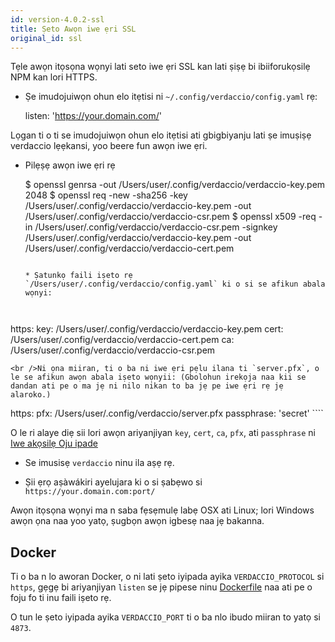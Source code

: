 ```yaml
---
id: version-4.0.2-ssl
title: Ṣeto Awọn iwe ẹri SSL
original_id: ssl
---
```


Tẹle awọn itọsọna wọnyi lati seto iwe ẹri SSL kan lati ṣiṣẹ bi ibiiforukọsilẹ NPM kan lori HTTPS.

* Ṣe imudojuiwọn ohun elo itẹtisi ni `~/.config/verdaccio/config.yaml` rẹ:

    listen: 'https://your.domain.com/'
    

Lọgan ti o ti se imudojuiwọn ohun elo itẹtisi ati gbigbiyanju lati ṣe imuṣiṣẹ verdaccio lẹẹkansi, yoo beere fun awọn iwe ẹri.

* Pilẹṣẹ awọn iwe ẹri rẹ

     $ openssl genrsa -out /Users/user/.config/verdaccio/verdaccio-key.pem 2048
     $ openssl req -new -sha256 -key /Users/user/.config/verdaccio/verdaccio-key.pem -out /Users/user/.config/verdaccio/verdaccio-csr.pem
     $ openssl x509 -req -in /Users/user/.config/verdaccio/verdaccio-csr.pem -signkey /Users/user/.config/verdaccio/verdaccio-key.pem -out /Users/user/.config/verdaccio/verdaccio-cert.pem
     ````
    
    * Ṣatunkọ faili iṣeto rẹ `/Users/user/.config/verdaccio/config.yaml` ki o si se afikun abala wọnyi:
    
    

https: key: /Users/user/.config/verdaccio/verdaccio-key.pem cert: /Users/user/.config/verdaccio/verdaccio-cert.pem ca: /Users/user/.config/verdaccio/verdaccio-csr.pem

    <br />Ni ọna miiran, ti o ba ni iwe ẹri pẹlu ilana ti `server.pfx`, o le se afikun awọn abala iṣeto wọnyii: (Gbolohun irekọja naa kii se dandan ati pe o ma jẹ ni nilo nikan to ba jẹ pe iwe ẹri rẹ jẹ alaroko.)
    
    

https: pfx: /Users/user/.config/verdaccio/server.pfx passphrase: 'secret' ````

O le ri alaye diẹ sii lori awọn ariyanjiyan `key`, `cert`, `ca`, `pfx`, ati `passphrase` ni [Iwe akọsilẹ Oju ipade](https://nodejs.org/api/tls.html#tls_tls_createsecurecontext_options)

* Se imusisẹ `verdaccio` ninu ila aṣẹ rẹ.

* Ṣii ẹrọ aṣàwákiri ayelujara ki o si ṣabẹwo si `https://your.domain.com:port/`

Awọn itọsọna wọnyi ma n saba fẹsẹmulẹ labẹ OSX ati Linux; lori Windows awọn ọna naa yoo yatọ, ṣugbọn awọn igbesẹ naa jẹ bakanna.

## Docker

Ti o ba n lo aworan Docker, o ni lati ṣeto iyipada ayika `VERDACCIO_PROTOCOL` si `https`, gẹgẹ bi ariyanjiyan `listen` se jẹ pipese ninu [Dockerfile](https://github.com/verdaccio/verdaccio/blob/master/Dockerfile#L43) naa ati pe o foju fo ti inu faili iṣeto rẹ.

O tun le ṣeto iyipada ayika `VERDACCIO_PORT` ti o ba nlo ibudo miiran to yatọ si `4873`.
